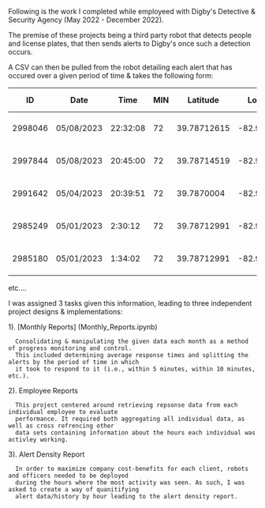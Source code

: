 Following is the work I completed while employeed with Digby's Detective & Security Agency (May 2022 - December 2022).

The premise of these projects being a third party robot that detects people and license plates, that then sends alerts to Digby's 
once such a detection occurs. 

A CSV can then be pulled from the robot detailing each alert that has occured over a given period of time & takes the following form:

| ID	| Date	| Time	| MIN	| Latitude	| Longitude	| Event Type	| Sector Name	| Threat Level	| Clear |	Clear Date	| Clear Time	| Sign-off Name	| Comments |
| --- | --- | --- | --- | --- | --- | --- | --- | --- | --- | --- | --- | --- | --- |
| 2998046	| 05/08/2023	| 22:32:08 | 72	| 39.78712615	| -82.93416547  | Person(s) detected	| Cardinal Health OH	| Red	| TRUE	| ('05/08/2023',)	| ('22:35:55',)	| mmcbride@digbysecurity.com	| Cleared by 9133 |
| 2997844	| 05/08/2023	| 20:45:00 | 72	| 39.78714519	| -82.93417419	| Person(s) detected	| Cardinal Health OH	| Red	| TRUE	| ('05/08/2023',) | ('22:35:55',)	| mmcbride@digbysecurity.com	| Cleared by 9133 |
| 2991642	| 05/04/2023	| 20:39:51 | 72	| 39.7870004	| -82.93575322	| Person(s) detected  |	Cardinal Health OH	| Red	| TRUE	| ('05/04/2023',)	| ('21:23:24',)	| watchcommander@digbysecurity.com	| Alerts cleared by wc 0919 |
| 2985249 |	05/01/2023	| 2:30:12	 | 72	| 39.78712991	| -82.93416792	| Person(s) detected	| Cardinal Health OH	| Red	| TRUE	| ('05/01/2023',)	| ('04:08:38',)	| watchcommander@digbysecurity.com	| worker wc 7732 |
| 2985180 |	05/01/2023	| 1:34:02  | 72	| 39.78712991	| -82.93416792	| Person(s) detected	| Cardinal Health OH	| Red	| TRUE	| ('05/01/2023',)	| ('02:15:50',)	| watchcommander@digbysecurity.com	| wc 7732 |

etc....

I was assigned 3 tasks given this information, leading to three independent project designs & implementations:

  1). [Monthly Reports] (Monthly_Reports.ipynb)
  
      Consolidating & manipulating the given data each month as a method of progress monitoring and control.
      This included determining average response times and splitting the alerts by the period of time in which
      it took to respond to it (i.e., within 5 minutes, within 10 minutes, etc.). 
      
  2). Employee Reports
  
      This project centered around retrieving repsonse data from each individual employee to evaluate 
      performance. It required both aggregating all individual data, as well as cross refrencing other
      data sets containing information about the hours each individual was activley working.
      
  3). Alert Density Report
  
      In order to maximize company cost-benefits for each client, robots and officers needed to be deployed 
      during the hours where the most activity was seen. As such, I was asked to create a way of quanitifying 
      alert data/history by hour leading to the alert density report.
